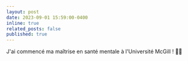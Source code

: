 ```yaml
---
layout: post
date: 2023-09-01 15:59:00-0400
inline: true
related_posts: false
published: true
---
```


J'ai commencé ma maîtrise en santé mentale à l'Université McGill ! 👩‍🎓